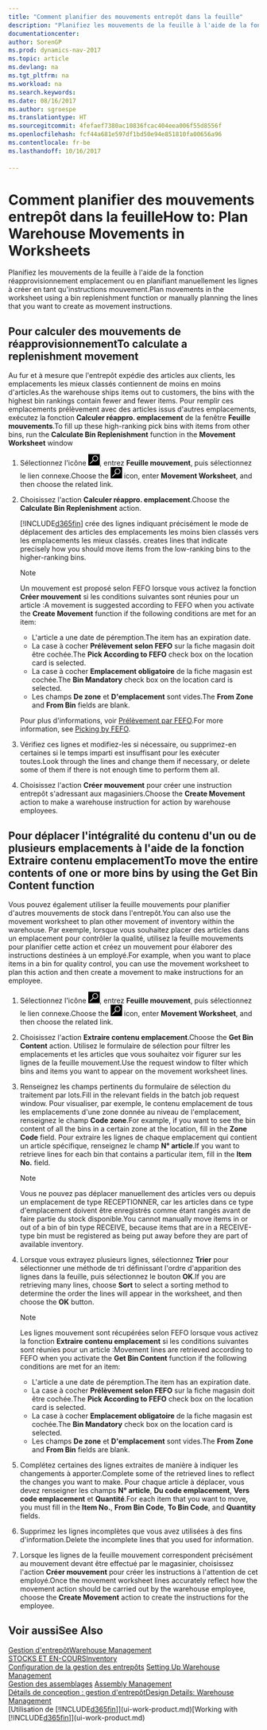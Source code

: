 ```yaml
---
title: "Comment planifier des mouvements entrepôt dans la feuille"
description: "Planifiez les mouvements de la feuille à l'aide de la fonction réapprovisionnement emplacement ou en planifiant manuellement les lignes à créer en tant qu'instructions mouvement."
documentationcenter: 
author: SorenGP
ms.prod: dynamics-nav-2017
ms.topic: article
ms.devlang: na
ms.tgt_pltfrm: na
ms.workload: na
ms.search.keywords: 
ms.date: 08/16/2017
ms.author: sgroespe
ms.translationtype: HT
ms.sourcegitcommit: 4fefaef7380ac10836fcac404eea006f55d8556f
ms.openlocfilehash: fcf44a681e597df1bd50e94e851810fa00656a96
ms.contentlocale: fr-be
ms.lasthandoff: 10/16/2017

---
```

# <a name="how-to-plan-warehouse-movements-in-worksheets"></a><span data-ttu-id="3e7d6-103">Comment planifier des mouvements entrepôt dans la feuille</span><span class="sxs-lookup"><span data-stu-id="3e7d6-103">How to: Plan Warehouse Movements in Worksheets</span></span>
<span data-ttu-id="3e7d6-104">Planifiez les mouvements de la feuille à l'aide de la fonction réapprovisionnement emplacement ou en planifiant manuellement les lignes à créer en tant qu'instructions mouvement.</span><span class="sxs-lookup"><span data-stu-id="3e7d6-104">Plan movements in the worksheet using a bin replenishment function or manually planning the lines that you want to create as movement instructions.</span></span>  

## <a name="to-calculate-a-replenishment-movement"></a><span data-ttu-id="3e7d6-105">Pour calculer des mouvements de réapprovisionnement</span><span class="sxs-lookup"><span data-stu-id="3e7d6-105">To calculate a replenishment movement</span></span>  
<span data-ttu-id="3e7d6-106">Au fur et à mesure que l'entrepôt expédie des articles aux clients, les emplacements les mieux classés contiennent de moins en moins d'articles.</span><span class="sxs-lookup"><span data-stu-id="3e7d6-106">As the warehouse ships items out to customers, the bins with the highest bin rankings contain fewer and fewer items.</span></span> <span data-ttu-id="3e7d6-107">Pour remplir ces emplacements prélèvement avec des articles issus d'autres emplacements, exécutez la fonction **Calculer réappro. emplacement** de la fenêtre **Feuille mouvements**.</span><span class="sxs-lookup"><span data-stu-id="3e7d6-107">To fill up these high-ranking pick bins with items from other bins, run the **Calculate Bin Replenishment** function in the **Movement Worksheet** window</span></span>

1.  <span data-ttu-id="3e7d6-108">Sélectionnez l'icône ![Page ou état pour la recherche](media/ui-search/search_small.png "Page ou état pour la recherche"), entrez **Feuille mouvement**, puis sélectionnez le lien connexe.</span><span class="sxs-lookup"><span data-stu-id="3e7d6-108">Choose the ![Search for Page or Report](media/ui-search/search_small.png "Search for Page or Report icon") icon, enter **Movement Worksheet**, and then choose the related link.</span></span>  
2.  <span data-ttu-id="3e7d6-109">Choisissez l'action **Calculer réappro. emplacement**.</span><span class="sxs-lookup"><span data-stu-id="3e7d6-109">Choose the **Calculate Bin Replenishment** action.</span></span>  

    [!INCLUDE[d365fin](includes/d365fin_md.md)]<span data-ttu-id="3e7d6-110"> crée des lignes indiquant précisément le mode de déplacement des articles des emplacements les moins bien classés vers les emplacements les mieux classés.</span><span class="sxs-lookup"><span data-stu-id="3e7d6-110"> creates lines that indicate precisely how you should move items from the low-ranking bins to the higher-ranking bins.</span></span>  

    > [!NOTE]  
    >  <span data-ttu-id="3e7d6-111">Un mouvement est proposé selon FEFO lorsque vous activez la fonction **Créer mouvement** si les conditions suivantes sont réunies pour un article :</span><span class="sxs-lookup"><span data-stu-id="3e7d6-111">A movement is suggested according to FEFO when you activate the **Create Movement** function if the following conditions are met for an item:</span></span>  
    >   
    >  -   <span data-ttu-id="3e7d6-112">L'article a une date de péremption.</span><span class="sxs-lookup"><span data-stu-id="3e7d6-112">The item has an expiration date.</span></span>  
    > -   <span data-ttu-id="3e7d6-113">La case à cocher **Prélèvement selon FEFO** sur la fiche magasin doit être cochée.</span><span class="sxs-lookup"><span data-stu-id="3e7d6-113">The **Pick According to FEFO** check box on the location card is selected.</span></span>  
    > -   <span data-ttu-id="3e7d6-114">La case à cocher **Emplacement obligatoire** de la fiche magasin est cochée.</span><span class="sxs-lookup"><span data-stu-id="3e7d6-114">The **Bin Mandatory** check box on the location card is selected.</span></span>  
    > -   <span data-ttu-id="3e7d6-115">Les champs **De zone** et **D'emplacement** sont vides.</span><span class="sxs-lookup"><span data-stu-id="3e7d6-115">The **From Zone** and **From Bin** fields are blank.</span></span>  

    <span data-ttu-id="3e7d6-116">Pour plus d'informations, voir [Prélèvement par FEFO](warehouse-picking-by-fefo.md).</span><span class="sxs-lookup"><span data-stu-id="3e7d6-116">For more information, see [Picking by FEFO](warehouse-picking-by-fefo.md).</span></span>  

3.  <span data-ttu-id="3e7d6-117">Vérifiez ces lignes et modifiez-les si nécessaire, ou supprimez-en certaines si le temps imparti est insuffisant pour les exécuter toutes.</span><span class="sxs-lookup"><span data-stu-id="3e7d6-117">Look through the lines and change them if necessary, or delete some of them if there is not enough time to perform them all.</span></span>  
4.  <span data-ttu-id="3e7d6-118">Choisissez l'action **Créer mouvement** pour créer une instruction entrepôt s'adressant aux magasiniers.</span><span class="sxs-lookup"><span data-stu-id="3e7d6-118">Choose the **Create Movement** action to make a warehouse instruction for action by warehouse employees.</span></span>  

## <a name="to-move-the-entire-contents-of-one-or-more-bins-by-using-the-get-bin-content-function"></a><span data-ttu-id="3e7d6-119">Pour déplacer l'intégralité du contenu d'un ou de plusieurs emplacements à l'aide de la fonction Extraire contenu emplacement</span><span class="sxs-lookup"><span data-stu-id="3e7d6-119">To move the entire contents of one or more bins by using the Get Bin Content function</span></span>  
<span data-ttu-id="3e7d6-120">Vous pouvez également utiliser la feuille mouvements pour planifier d'autres mouvements de stock dans l'entrepôt.</span><span class="sxs-lookup"><span data-stu-id="3e7d6-120">You can also use the movement worksheet to plan other movement of inventory within the warehouse.</span></span> <span data-ttu-id="3e7d6-121">Par exemple, lorsque vous souhaitez placer des articles dans un emplacement pour contrôler la qualité, utilisez la feuille mouvements pour planifier cette action et créez un mouvement pour élaborer des instructions destinées à un employé.</span><span class="sxs-lookup"><span data-stu-id="3e7d6-121">For example, when you want to place items in a bin for quality control, you can use the movement worksheet to plan this action and then create a movement to make instructions for an employee.</span></span>  

1.  <span data-ttu-id="3e7d6-122">Sélectionnez l'icône ![Page ou état pour la recherche](media/ui-search/search_small.png "Page ou état pour la recherche"), entrez **Feuille mouvement**, puis sélectionnez le lien connexe.</span><span class="sxs-lookup"><span data-stu-id="3e7d6-122">Choose the ![Search for Page or Report](media/ui-search/search_small.png "Search for Page or Report icon") icon, enter **Movement Worksheet**, and then choose the related link.</span></span>  
2.  <span data-ttu-id="3e7d6-123">Choisissez l'action **Extraire contenu emplacement**.</span><span class="sxs-lookup"><span data-stu-id="3e7d6-123">Choose the **Get Bin Content** action.</span></span> <span data-ttu-id="3e7d6-124">Utilisez le formulaire de sélection pour filtrer les emplacements et les articles que vous souhaitez voir figurer sur les lignes de la feuille mouvement.</span><span class="sxs-lookup"><span data-stu-id="3e7d6-124">Use the request window to filter which bins and items you want to appear on the movement worksheet lines.</span></span>  
3.  <span data-ttu-id="3e7d6-125">Renseignez les champs pertinents du formulaire de sélection du traitement par lots.</span><span class="sxs-lookup"><span data-stu-id="3e7d6-125">Fill in the relevant fields in the batch job request window.</span></span> <span data-ttu-id="3e7d6-126">Pour visualiser, par exemple, le contenu emplacement de tous les emplacements d'une zone donnée au niveau de l'emplacement, renseignez le champ **Code zone**.</span><span class="sxs-lookup"><span data-stu-id="3e7d6-126">For example, if you want to see the bin content of all the bins in a certain zone at the location, fill in the **Zone Code** field.</span></span> <span data-ttu-id="3e7d6-127">Pour extraire les lignes de chaque emplacement qui contient un article spécifique, renseignez le champ **N° article**.</span><span class="sxs-lookup"><span data-stu-id="3e7d6-127">If you want to retrieve lines for each bin that contains a particular item, fill in the **Item No.** field.</span></span>  

    > [!NOTE]  
    >  <span data-ttu-id="3e7d6-128">Vous ne pouvez pas déplacer manuellement des articles vers ou depuis un emplacement de type RECEPTIONNER, car les articles dans ce type d'emplacement doivent être enregistrés comme étant rangés avant de faire partie du stock disponible.</span><span class="sxs-lookup"><span data-stu-id="3e7d6-128">You cannot manually move items in or out of a bin of bin type RECEIVE, because items that are in a RECEIVE-type bin must be registered as being put away before they are part of available inventory.</span></span>  

4.  <span data-ttu-id="3e7d6-129">Lorsque vous extrayez plusieurs lignes, sélectionnez **Trier** pour sélectionner une méthode de tri définissant l'ordre d'apparition des lignes dans la feuille, puis sélectionnez le bouton **OK**.</span><span class="sxs-lookup"><span data-stu-id="3e7d6-129">If you are retrieving many lines, choose **Sort** to select a sorting method to determine the order the lines will appear in the worksheet, and then choose the **OK** button.</span></span>  

    > [!NOTE]  
    >  <span data-ttu-id="3e7d6-130">Les lignes mouvement sont récupérées selon FEFO lorsque vous activez la fonction **Extraire contenu emplacement** si les conditions suivantes sont réunies pour un article :</span><span class="sxs-lookup"><span data-stu-id="3e7d6-130">Movement lines are retrieved according to FEFO when you activate the **Get Bin Content** function if the following conditions are met for an item:</span></span>  
    >   
    >  -   <span data-ttu-id="3e7d6-131">L'article a une date de péremption.</span><span class="sxs-lookup"><span data-stu-id="3e7d6-131">The item has an expiration date.</span></span>  
    > -   <span data-ttu-id="3e7d6-132">La case à cocher **Prélèvement selon FEFO** sur la fiche magasin doit être cochée.</span><span class="sxs-lookup"><span data-stu-id="3e7d6-132">The **Pick According to FEFO** check box on the location card is selected.</span></span>  
    > -   <span data-ttu-id="3e7d6-133">La case à cocher **Emplacement obligatoire** de la fiche magasin est cochée.</span><span class="sxs-lookup"><span data-stu-id="3e7d6-133">The **Bin Mandatory** check box on the location card is selected.</span></span>  
    > -   <span data-ttu-id="3e7d6-134">Les champs **De zone** et **D'emplacement** sont vides.</span><span class="sxs-lookup"><span data-stu-id="3e7d6-134">The **From Zone** and **From Bin** fields are blank.</span></span>  

5.  <span data-ttu-id="3e7d6-135">Complétez certaines des lignes extraites de manière à indiquer les changements à apporter.</span><span class="sxs-lookup"><span data-stu-id="3e7d6-135">Complete some of the retrieved lines to reflect the changes you want to make.</span></span> <span data-ttu-id="3e7d6-136">Pour chaque article à déplacer, vous devez renseigner les champs **N° article**, **Du code emplacement**, **Vers code emplacement** et **Quantité**.</span><span class="sxs-lookup"><span data-stu-id="3e7d6-136">For each item that you want to move, you must fill in the **Item No.**, **From Bin Code**, **To Bin Code**, and **Quantity** fields.</span></span>  
6.  <span data-ttu-id="3e7d6-137">Supprimez les lignes incomplètes que vous avez utilisées à des fins d'information.</span><span class="sxs-lookup"><span data-stu-id="3e7d6-137">Delete the incomplete lines that you used for information.</span></span>  
7.  <span data-ttu-id="3e7d6-138">Lorsque les lignes de la feuille mouvement correspondent précisément au mouvement devant être effectué par le magasinier, choisissez l'action **Créer mouvement** pour créer les instructions à l'attention de cet employé.</span><span class="sxs-lookup"><span data-stu-id="3e7d6-138">Once the movement worksheet lines accurately reflect how the movement action should be carried out by the warehouse employee, choose the **Create Movement** action to create the instructions for the employee.</span></span>  

## <a name="see-also"></a><span data-ttu-id="3e7d6-139">Voir aussi</span><span class="sxs-lookup"><span data-stu-id="3e7d6-139">See Also</span></span>  
[<span data-ttu-id="3e7d6-140">Gestion d'entrepôt</span><span class="sxs-lookup"><span data-stu-id="3e7d6-140">Warehouse Management</span></span>](warehouse-manage-warehouse.md)  
[<span data-ttu-id="3e7d6-141">STOCKS ET EN-COURS</span><span class="sxs-lookup"><span data-stu-id="3e7d6-141">Inventory</span></span>](inventory-manage-inventory.md)  
<span data-ttu-id="3e7d6-142">[Configuration de la gestion des entrepôts](warehouse-setup-warehouse.md)   </span><span class="sxs-lookup"><span data-stu-id="3e7d6-142">[Setting Up Warehouse Management](warehouse-setup-warehouse.md)   </span></span>  
<span data-ttu-id="3e7d6-143">[Gestion des assemblages](assembly-assemble-items.md)  </span><span class="sxs-lookup"><span data-stu-id="3e7d6-143">[Assembly Management](assembly-assemble-items.md)  </span></span>  
[<span data-ttu-id="3e7d6-144">Détails de conception : gestion d'entrepôt</span><span class="sxs-lookup"><span data-stu-id="3e7d6-144">Design Details: Warehouse Management</span></span>](design-details-warehouse-management.md)  
<span data-ttu-id="3e7d6-145">[Utilisation de [!INCLUDE[d365fin](includes/d365fin_md.md)]](ui-work-product.md)</span><span class="sxs-lookup"><span data-stu-id="3e7d6-145">[Working with [!INCLUDE[d365fin](includes/d365fin_md.md)]](ui-work-product.md)</span></span>

